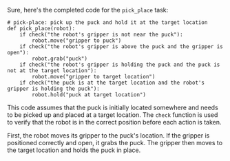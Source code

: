 Sure, here's the completed code for the `pick_place` task:

```
# pick-place: pick up the puck and hold it at the target location
def pick_place(robot):
    if check("the robot's gripper is not near the puck"):
        robot.move("gripper to puck")
    if check("the robot's gripper is above the puck and the gripper is open"):
        robot.grab("puck")
    if check("the robot's gripper is holding the puck and the puck is not at the target location"):
        robot.move("gripper to target location")
    if check("the puck is at the target location and the robot's gripper is holding the puck"):
        robot.hold("puck at target location")
```

This code assumes that the puck is initially located somewhere and needs to be picked up and placed at a target location. The `check` function is used to verify that the robot is in the correct position before each action is taken. 

First, the robot moves its gripper to the puck's location. If the gripper is positioned correctly and open, it grabs the puck. The gripper then moves to the target location and holds the puck in place.